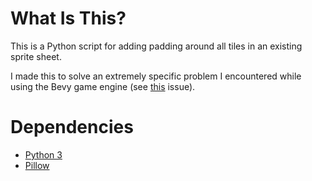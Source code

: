 # What Is This?
This is a Python script for adding padding around all tiles in an existing sprite sheet.

I made this to solve an extremely specific problem I encountered while using the Bevy game engine (see [this](https://github.com/bevyengine/bevy/issues/1949) issue).

# Dependencies
- [Python 3](https://www.python.org/)
- [Pillow](https://python-pillow.github.io/)
